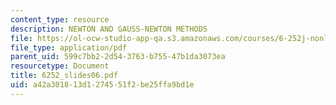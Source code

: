 ```yaml
---
content_type: resource
description: NEWTON AND GAUSS-NEWTON METHODS
file: https://ol-ocw-studio-app-qa.s3.amazonaws.com/courses/6-252j-nonlinear-programming-spring-2003/a42a301813d1274551f2be25ffa9bd1e_6252_slides06.pdf
file_type: application/pdf
parent_uid: 599c7bb2-2d54-3763-b755-47b1da3073ea
resourcetype: Document
title: 6252_slides06.pdf
uid: a42a3018-13d1-2745-51f2-be25ffa9bd1e
---
```

